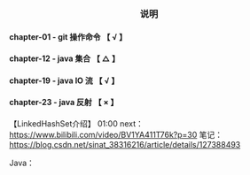 <h3 style="text-align: center">说明</h3>

#### chapter-01 - git 操作命令    【 √ 】
#### chapter-12 - java 集合      【 △ 】
#### chapter-19 - java IO 流     【 √ 】
#### chapter-23 - java 反射      【 × 】


【LinkedHashSet介绍】
01:00
next：https://www.bilibili.com/video/BV1YA411T76k?p=30
笔记：https://blog.csdn.net/sinat_38316216/article/details/127388493

Java：